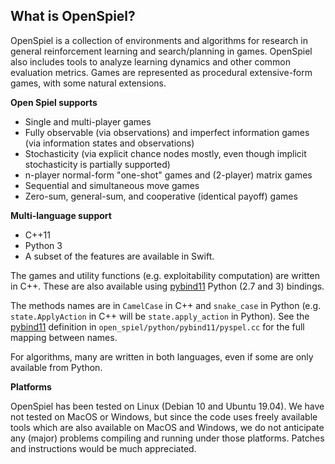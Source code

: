 ## What is OpenSpiel?

OpenSpiel is a collection of environments and algorithms for research in general
reinforcement learning and search/planning in games. OpenSpiel also includes
tools to analyze learning dynamics and other common evaluation metrics. Games
are represented as procedural extensive-form games, with some natural
extensions.

**Open Spiel supports**

*   Single and multi-player games
*   Fully observable (via observations) and imperfect information games (via
    information states and observations)
*   Stochasticity (via explicit chance nodes mostly, even though implicit
    stochasticity is partially supported)
*   n-player normal-form "one-shot" games and (2-player) matrix games
*   Sequential and simultaneous move games
*   Zero-sum, general-sum, and cooperative (identical payoff) games

**Multi-language support**

*   C++11
*   Python 3
*   A subset of the features are available in Swift.

The games and utility functions (e.g. exploitability computation) are written in
C++. These are also available using
[pybind11](https://pybind11.readthedocs.io/en/stable/) Python (2.7 and 3)
bindings.

The methods names are in `CamelCase` in C++ and `snake_case` in Python (e.g.
`state.ApplyAction` in C++ will be `state.apply_action` in Python). See the
[pybind11](../open_spiel/python/pybind11/pyspiel.cc) definition in
`open_spiel/python/pybind11/pyspel.cc` for the full mapping between names.

For algorithms, many are written in both languages, even if some are only
available from Python.

**Platforms**

OpenSpiel has been tested on Linux (Debian 10 and Ubuntu 19.04). We have not
tested on MacOS or Windows, but since the code uses freely available tools which
are also available on MacOS and Windows, we do not anticipate any (major)
problems compiling and running under those platforms. Patches and instructions
would be much appreciated.
